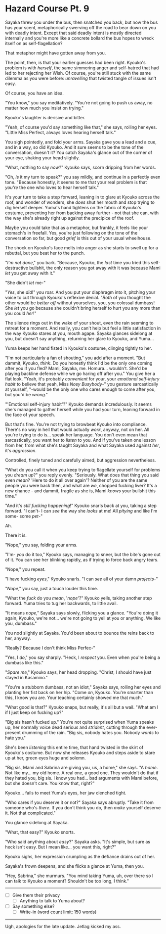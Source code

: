 # Hazard Course Pt. 9

Sayaka threw you under the bus, then snatched you back, but now the bus has your scent, metaphorically swerving off the road to bear down on you with deadly intent. Except that said deadly intent is mostly directed internally and you're more like a concrete bollard the bus hopes to wreck itself on as self-flagellation?

That metaphor might have gotten away from you.

The point, then, is that your earlier guesses had been right. Kyouko's problem is with *herself*, the same simmering anger and self-hatred that had led to her rejecting her Wish. Of course, you're still stuck with the same dilemma as you were before: *unravelling* that twisted tangle of issues isn't easy.

Of course, you have an idea.

"You know," you say meditatively. "You're not going to push us away, no matter how much you insist on trying."

Kyouko's laughter is derisive and bitter.

"Yeah, of course you'd say something like that," she says, rolling her eyes. "Little Miss Perfect, always loves hearing herself talk."

You sigh pointedly, and fold your arms. Sayaka gave you a lead and a cue, and in a way, so did Kyouko. And it sure seems to be the tone of the conversation, doesn't it? You catch Sayaka's glance out of the corner of your eye, shaking your head slightly.

"What, nothing to say *now*?" Kyouko says, scorn dripping from her words.

"Oh, *is* it my turn to speak?" you say mildly, and continue in a perfectly even tone. "Because honestly, it seems to me that your real problem is that *you're* the one who loves to hear herself talk."

It's your turn to take a step forward, leaning in to glare at Kyouko across the roof, and wonder of wonders, she *does* shut her mouth and stop trying to dig herself deeper. Yuma's hand tightens on the fabric of Kyouko's costume, preventing her from backing away further - not that she can, with the way she's already right up against the precipice of the roof.

Maybe you could take that as a metaphor, but frankly, it feels like your stomach's in freefall. Yes, you're just following on the tone of the conversation so far, but good *grief* is this out of your usual wheelhouse.

The shock on Kyouko's face melts into anger as she starts to swell up for a rebuttal, but you beat her to the punch.

"*I'm not done*," you bark. "Because, Kyouko, the *last* time you tried this self-destructive bullshit, the only reason you got away with it was because Mami *let* you get away with it."

"She didn't *let* me-"

"*Yes*, she *did*!" you roar. And you put your diaphragm into it, pitching your voice to cut through Kyouko's reflexive denial. "*Both* of you thought the other would be *better off* without yourselves, you, you colossal dumbass! She *let* you go because she couldn't bring herself to hurt you any more than you could *her*!"

The silence rings out in the wake of your shout, even the rain seeming to retreat for a moment. And really, you can't help but feel a little satisfaction in the way Kyouko stares at you, mouth agape. Sayaka glances sidelong at you, but doesn't say anything, returning her glare to Kyouko, and Yuma...

Yuma keeps her hand fisted in Kyouko's costume, clinging tightly to her.

"I'm not particularly a fan of shouting," you add after a moment. "But dammit, Kyouko, *think*. Do you honestly think I'd be the only one coming after you if you fled? Mami, Sayaka, me. Homura... wouldn't. She'd be playing backline defense while we go haring off after you." You give her a flat look. "Yeah, it's probably *convenient* for your, your *emotional self-injury habit* to believe that yeah, Miss *Nosy Busybody*-" you gesture sarcastically at yourself, "-would be the only one who cares enough to come after you, but you'd be *wrong*."

"'Emotional self-injury habit'?" Kyouko demands incredulously. It seems she's managed to gather herself while you had your turn, leaning forward in the face of your speech.

But that's fine. You're not trying to browbeat Kyouko into compliance. There's no way in hell that would actually *work*, anyway, not on her. All you're trying to do is... speak her language. You don't even mean that sarcastically, you want her to *listen* to you. And if you've taken one lesson from her, from what she's taught Sayaka and what Sayaka used against *her*, it's *aggression*.

Controlled, finely tuned and carefully aimed, but aggression nevertheless.

"What do you call it when you keep trying to flagellate yourself for problems you *dream up*?" you reply evenly. "Seriously. What does that thing you said even *mean*? 'Here to do it all over again'? Neither of you are the same people you were back then, and what are *we*, chopped fucking liver? It's a new chance - and dammit, fragile as she is, Mami *knows* your bullshit this time."

"And it's *still fucking happening*!" Kyouko snarls back at you, taking a step forward. "I can't- I can *see* the way she *looks* at me! All *pitying* and like I'm some- some *pet*-"

Ah.

There it is.

"Nope," you say, folding your arms.

"I'm- *you* do it too," Kyouko says, managing to sneer, but the bite's gone out of it. You can see her blinking rapidly, as if trying to force back angry tears.

"Nope," you repeat.

"I have fucking *eyes*," Kyouko snarls. "I can *see* all of your damn *projects-*"

"*Nope*," you say, just a touch louder this time.

"What the *fuck* do you *mean*, '*nope*'?" Kyouko yells, taking another step forward. Yuma tries to tug her backwards, to little avail.

"It means *nope*," Sayaka says slowly, flicking you a glance. "You're doing it again, Kyouko, we're not... we're not going to yell at you or anything. We like you, dumbass."

You nod slightly at Sayaka. You'd been about to bounce the reins back to her, anyway.

"Really? Because I don't think Miss Perfec-"

"Yes, I *do*," you say sharply. "Heck, I *respect* you. Even when you're being a dumbass like this."

"*Spare me*," Kyouko says, her head dropping. "Christ, I should have just stayed in Kasamino."

"You're a stubborn dumbass, not an idiot," Sayaka says, rolling her eyes and planting her fist back on her hip. "Come *on*, Kyouko. You're smarter than this, I know you are. Your teaching certainly showed me that much."

"What good is that?" Kyouko snaps, but really, it's all but a wail. "What am I if I just keep on fucking up?"

"Big sis hasn't fucked up." You're not quite surprised when Yuma speaks up, her normally voice dead serious and *strident*, cutting through the ever-present drumming of the rain. "Big sis, nobody hates you. Nobody *wants* to hate you."

She's been *listening* this entire time, that hand twisted in the skirt of Kyouko's costume. But now she releases Kyouko and steps aside to stare up at her, green eyes huge and solemn.

"Big sis, Mami and Sabrina are giving you, us, a home," she says. "A *home*. Not like my... my old home. A real one, a good one. They wouldn't do that if they hated you, big sis. I know you had... bad arguments with Mami before, but she doesn't care. You know that, right?"

Kyouko... fails to meet Yuma's eyes, her jaw clenched tight.

"Who cares if you deserve it or not?" Sayaka says abruptly. "Take it from someone who's *there*. If you don't think you do, then *make* yourself deserve it. Not that complicated."

You glance sidelong at Sayaka.

"What, that easy?" Kyouko snorts.

"Who said anything about *easy*?" Sayaka asks. "It's simple, but sure as heck isn't easy. But I mean like... you want this, right?"

Kyouko sighs, her expression crumpling as the defiance drains out of her.

Sayaka's frown deepens, and she flicks a glance at Yuma, then you.

"Hey, Sabrina," she murmurs. "You mind taking Yuma, uh, over there so I can talk to Kyouko a moment? Shouldn't be too long, I think."

---

- [ ] Give them their privacy
  - [ ] Anything to talk to Yuma about?
- [ ] Say something else?
  - [ ] Write-in (word count limit: 150 words)

---

Ugh, apologies for the late update. Jetlag kicked my ass.
